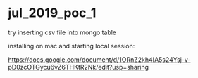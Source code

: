 # jul_2019_poc_1
try inserting csv file into mongo table

installing on mac and starting local session:

https://docs.google.com/document/d/1ORnZ2kh4IA5s24Ysj-v-pD0zcOTGycu6vZ6THKtR2Nk/edit?usp=sharing


